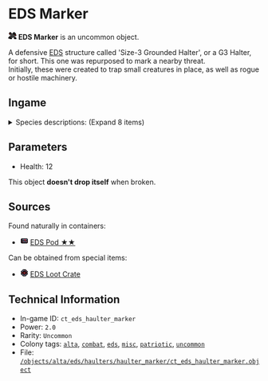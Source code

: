 # EDS Marker

<img src="https://raw.githubusercontent.com/Ceterai/Enternia/main/objects/alta/eds/haulters/haulter_marker/icon.png" alt="EDS Marker icon" loading="lazy" height=16px width="auto" /> **EDS Marker** is an uncommon object.

A defensive [EDS](https://ceterai.github.io/MyEnternia/Wiki/Tags/Eds) structure called 'Size-3 Grounded Halter', or a G3 Halter, for short. This one was repurposed to mark a nearby threat.  
Initially, these were created to trap small creatures in place, as well as rogue or hostile machinery.

## Ingame

<details markdown="1"><summary>Species descriptions: (Expand 8 items)</summary>

- Alta: This halter was turned into a harmless danger marker. Thanks for caring, EDS.
- Apex: An alta defensive structure used to trap vehicles and creatures.
- Avian: These nails can stop a tank!
- Floran: Tank trapsss!
- Glitch: Observant. A jagged metal shape used to trap vehicles.
- Human: This could stop a tank! Better be careful about those wires aswell.
- Hylotl: A marked tank trap. I believe altas call these 'halters'.
- Novakid: These nails could halt any ride. Classic.

</details>

## Parameters

- Health: 12

This object **doesn't drop itself** when broken.

## Sources

Found naturally in containers:

- <img src="https://raw.githubusercontent.com/Ceterai/Enternia/main/objects/alta/eds/decorative/pod/icon.png" alt="EDS Pod ★★ icon" loading="lazy" height=16px width="auto" /> [EDS Pod ★★](https://ceterai.github.io/MyEnternia/Wiki/EDSPod)

Can be obtained from special items:

- <img src="https://raw.githubusercontent.com/Ceterai/Enternia/main/items/active/alta/loot/biome/ct_eds_loot.png" alt="EDS Loot Crate icon" loading="lazy" height=16px width="auto" /> [EDS Loot Crate](https://ceterai.github.io/MyEnternia/Wiki/EDSLootCrate)

## Technical Information

- In-game ID: `ct_eds_haulter_marker`
- Power: `2.0`
- Rarity: `Uncommon`
- Colony tags: [`alta`](https://ceterai.github.io/MyEnternia/Wiki/Tags/Alta), [`combat`](https://ceterai.github.io/MyEnternia/Wiki/Tags/Combat), [`eds`](https://ceterai.github.io/MyEnternia/Wiki/Tags/Eds), [`misc`](https://ceterai.github.io/MyEnternia/Wiki/Tags/Misc), [`patriotic`](https://ceterai.github.io/MyEnternia/Wiki/Tags/Patriotic), [`uncommon`](https://ceterai.github.io/MyEnternia/Wiki/Tags/Uncommon)
- File: [`/objects/alta/eds/haulters/haulter_marker/ct_eds_haulter_marker.object`](https://github.com/Ceterai/Enternia/blob/main/objects/alta/eds/haulters/haulter_marker/ct_eds_haulter_marker.object)
